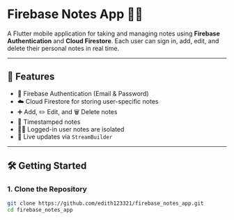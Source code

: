 # Firebase Notes App 📝🔥

A Flutter mobile application for taking and managing notes using **Firebase Authentication** and **Cloud Firestore**. Each user can sign in, add, edit, and delete their personal notes in real time.

---

## 📱 Features

- 🔐 Firebase Authentication (Email & Password)
- ☁️ Cloud Firestore for storing user-specific notes
- ➕ Add, ✏️ Edit, and 🗑 Delete notes
- 📆 Timestamped notes
- 🧑‍💻 Logged-in user notes are isolated
- 🔄 Live updates via `StreamBuilder`

---

## 🛠 Getting Started

### 1. Clone the Repository

```bash
git clone https://github.com/edith123321/firebase_notes_app.git
cd firebase_notes_app

